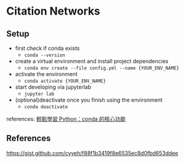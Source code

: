 # Citation Networks

## Setup

- first check if conda exists
  - `conda --version`
- create a virtual environment and install project dependencies
  - `conda env create --file config.yml --name {YOUR_ENV_NAME}`
- activate the environment
  - `conda activate {YOUR_ENV_NAME}`
- start developing via jupyterlab
  - `jupyter lab`
- (optional)deactivate once you finish using the environment
  - `conda deactivate`

references: [輕鬆學習 Python：conda 的核心功能](https://medium.com/datainpoint/python-essentials-conda-quickstart-1f1e9ecd1025)


## References
 
https://gist.github.com/cyyeh/f88f1b3419f8e6535ec8d0fbd653ddee
